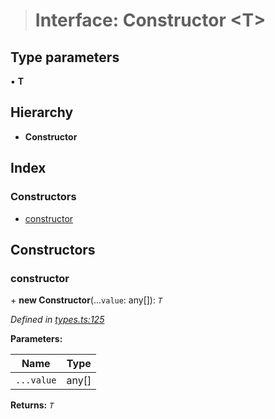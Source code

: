 > # Interface: Constructor <**T**>

## Type parameters

▪ **T**

## Hierarchy

* **Constructor**

## Index

### Constructors

* [constructor](_types_.constructor.md#constructor)

## Constructors

###  constructor

\+ **new Constructor**(...`value`: any[]): *`T`*

*Defined in [types.ts:125](https://github.com/polkadot-js/api/blob/4115b8a/packages/types/src/types.ts#L125)*

**Parameters:**

Name | Type |
------ | ------ |
`...value` | any[] |

**Returns:** *`T`*